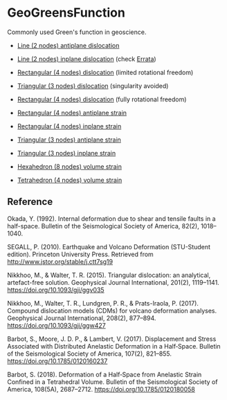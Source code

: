 # GeoGreensFunction

Commonly used Green's function in geoscience.

- [Line (2 nodes) antiplane dislocation](https://press.princeton.edu/books/ebook/9781400833856/earthquake-and-volcano-deformation)

- [Line (2 nodes) inplane dislocation](https://press.princeton.edu/books/ebook/9781400833856/earthquake-and-volcano-deformation) (check [Errata](https://cdfm.stanford.edu/sites/g/files/sbiybj14411/f/errata_0.pdf))

- [Rectangular (4 nodes) dislocation](https://www.bosai.go.jp/e/dc3d.html) (limited rotational freedom)

- [Triangular (3 nodes) dislocation](http://volcanodeformation.com/software.html) (singularity avoided)

- [Rectangular (4 nodes) dislocation](http://volcanodeformation.com/software.html) (fully rotational freedom)

- [Rectangular (4 nodes) antiplane strain](https://bitbucket.org/sbarbot/bssa-2016237/src/master/matlab/computeDisplacementAntiplaneDippingShearZone.m)

- [Rectangular (4 nodes) inplane strain](https://bitbucket.org/sbarbot/bssa-2016237/src/master/matlab/computeDisplacementPlaneStrainShearZone.m)

- [Triangular (3 nodes) antiplane strain](https://bitbucket.org/sbarbot/bssa-2018058/src/default/matlab/computeDisplacementAntiplaneTriangleShearZone.m)

- [Triangular (3 nodes) inplane strain](https://bitbucket.org/sbarbot/bssa-2018058/src/default/matlab/computeDisplacementPlaneStrainTriangleShearZone.m)

- [Hexahedron (8 nodes) volume strain](https://bitbucket.org/sbarbot/bssa-2016237/src/master/matlab/computeDisplacementVerticalShearZone.m)

- [Tetrahedron (4 nodes) volume strain](https://bitbucket.org/sbarbot/bssa-2018058/src/default/matlab/computeDisplacementTetrahedronShearZoneGauss.m)

## Reference

Okada, Y. (1992). Internal deformation due to shear and tensile faults in a half-space. Bulletin of the Seismological Society of America, 82(2), 1018–1040.

SEGALL, P. (2010). Earthquake and Volcano Deformation (STU-Student edition). Princeton University Press. Retrieved from http://www.jstor.org/stable/j.ctt7sg19

Nikkhoo, M., & Walter, T. R. (2015). Triangular dislocation: an analytical, artefact-free solution. Geophysical Journal International, 201(2), 1119–1141. https://doi.org/10.1093/gji/ggv035

Nikkhoo, M., Walter, T. R., Lundgren, P. R., & Prats-Iraola, P. (2017). Compound dislocation models (CDMs) for volcano deformation analyses. Geophysical Journal International, 208(2), 877–894. https://doi.org/10.1093/gji/ggw427

Barbot, S., Moore, J. D. P., & Lambert, V. (2017). Displacement and Stress Associated with Distributed Anelastic Deformation in a Half‐Space. Bulletin of the Seismological Society of America, 107(2), 821–855. https://doi.org/10.1785/0120160237

Barbot, S. (2018). Deformation of a Half‐Space from Anelastic Strain Confined in a Tetrahedral Volume. Bulletin of the Seismological Society of America, 108(5A), 2687–2712. https://doi.org/10.1785/0120180058

